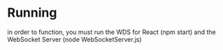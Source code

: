 # Running
in order to function, you must run the WDS for React (npm start) and the WebSocket Server (node WebSocketServer.js) 
